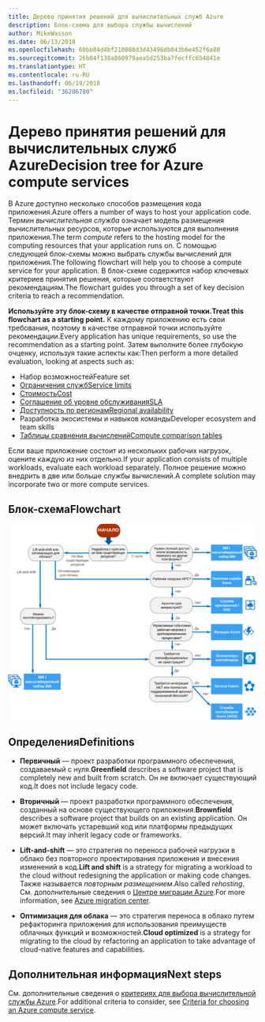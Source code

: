 ```yaml
---
title: Дерево принятия решений для вычислительных служб Azure
description: Блок-схема для выбора службы вычислений
author: MikeWasson
ms.date: 06/13/2018
ms.openlocfilehash: 60bb84d4bf210888d3d43498db043b6e452f6a80
ms.sourcegitcommit: 26b04f138a860979aea5d253ba7fecffc654841e
ms.translationtype: HT
ms.contentlocale: ru-RU
ms.lasthandoff: 06/19/2018
ms.locfileid: "36206780"
---
```

# <a name="decision-tree-for-azure-compute-services"></a><span data-ttu-id="67750-103">Дерево принятия решений для вычислительных служб Azure</span><span class="sxs-lookup"><span data-stu-id="67750-103">Decision tree for Azure compute services</span></span>

<span data-ttu-id="67750-104">В Azure доступно несколько способов размещения кода приложения.</span><span class="sxs-lookup"><span data-stu-id="67750-104">Azure offers a number of ways to host your application code.</span></span> <span data-ttu-id="67750-105">Термин *вычислительная служба* означает модель размещения вычислительных ресурсов, которые используются для выполнения приложения.</span><span class="sxs-lookup"><span data-stu-id="67750-105">The term *compute* refers to the hosting model for the computing resources that your application runs on.</span></span> <span data-ttu-id="67750-106">С помощью следующей блок-схемы можно выбрать службы вычислений для приложения.</span><span class="sxs-lookup"><span data-stu-id="67750-106">The following flowchart will help you to choose a compute service for your application.</span></span> <span data-ttu-id="67750-107">В блок-схеме содержится набор ключевых критериев принятия решения, которые соответствуют рекомендациям.</span><span class="sxs-lookup"><span data-stu-id="67750-107">The flowchart guides you through a set of key decision criteria to reach a recommendation.</span></span> 

<span data-ttu-id="67750-108">**Используйте эту блок-схему в качестве отправной точки.**</span><span class="sxs-lookup"><span data-stu-id="67750-108">**Treat this flowchart as a starting point.**</span></span> <span data-ttu-id="67750-109">К каждому приложению есть свои требования, поэтому в качестве отправной точки используйте рекомендации.</span><span class="sxs-lookup"><span data-stu-id="67750-109">Every application has unique requirements, so use the recommendation as a starting point.</span></span> <span data-ttu-id="67750-110">Затем выполните более глубокую очценку, используя такие аспекты как:</span><span class="sxs-lookup"><span data-stu-id="67750-110">Then perform a more detailed evaluation, looking at aspects such as:</span></span>
 
- <span data-ttu-id="67750-111">Набор возможностей</span><span class="sxs-lookup"><span data-stu-id="67750-111">Feature set</span></span>
- [<span data-ttu-id="67750-112">Ограничения служб</span><span class="sxs-lookup"><span data-stu-id="67750-112">Service limits</span></span>](/azure/azure-subscription-service-limits)
- [<span data-ttu-id="67750-113">Стоимость</span><span class="sxs-lookup"><span data-stu-id="67750-113">Cost</span></span>](https://azure.microsoft.com/pricing/)
- [<span data-ttu-id="67750-114">Соглашение об уровне обслуживания</span><span class="sxs-lookup"><span data-stu-id="67750-114">SLA</span></span>](https://azure.microsoft.com/support/legal/sla/)
- [<span data-ttu-id="67750-115">Доступность по регионам</span><span class="sxs-lookup"><span data-stu-id="67750-115">Regional availability</span></span>](https://azure.microsoft.com/global-infrastructure/services/)
- <span data-ttu-id="67750-116">Разработка экосистемы и навыков команды</span><span class="sxs-lookup"><span data-stu-id="67750-116">Developer ecosystem and team skills</span></span>
- [<span data-ttu-id="67750-117">Таблицы сравнения вычислений</span><span class="sxs-lookup"><span data-stu-id="67750-117">Compute comparison tables</span></span>](./compute-comparison.md)

<span data-ttu-id="67750-118">Если ваше приложение состоит из нескольких рабочих нагрузок, оцените каждую из них отдельно.</span><span class="sxs-lookup"><span data-stu-id="67750-118">If your application consists of multiple workloads, evaluate each workload separately.</span></span> <span data-ttu-id="67750-119">Полное решение можно внедрить в две или больше службы вычислений.</span><span class="sxs-lookup"><span data-stu-id="67750-119">A complete solution may incorporate two or more compute services.</span></span>

## <a name="flowchart"></a><span data-ttu-id="67750-120">Блок-схема</span><span class="sxs-lookup"><span data-stu-id="67750-120">Flowchart</span></span>

![](../images/compute-decision-tree.svg)

## <a name="definitions"></a><span data-ttu-id="67750-121">Определения</span><span class="sxs-lookup"><span data-stu-id="67750-121">Definitions</span></span>

- <span data-ttu-id="67750-122">**Первичный** — проект разработки программного обеспечения, создаваемый с нуля.</span><span class="sxs-lookup"><span data-stu-id="67750-122">**Greenfield** describes a software project that is completely new and built from scratch.</span></span> <span data-ttu-id="67750-123">Он не включает существующий код.</span><span class="sxs-lookup"><span data-stu-id="67750-123">It does not include legacy code.</span></span> 

- <span data-ttu-id="67750-124">**Вторичный** — проект разработки программного обеспечения, созданный на основе существующего приложения.</span><span class="sxs-lookup"><span data-stu-id="67750-124">**Brownfield** describes a software project that builds on an existing application.</span></span> <span data-ttu-id="67750-125">Он может включать устаревший код или платформы предыдущих версий.</span><span class="sxs-lookup"><span data-stu-id="67750-125">It may inherit legacy code or frameworks.</span></span>

- <span data-ttu-id="67750-126">**Lift-and-shift** — это стратегия по переноса рабочей нагрузки в облако без повторного проектирования приложения и внесения изменений в код.</span><span class="sxs-lookup"><span data-stu-id="67750-126">**Lift and shift** is a strategy for migrating a workload to the cloud without redesigning the application or making code changes.</span></span> <span data-ttu-id="67750-127">Также называется *повторным размещением*.</span><span class="sxs-lookup"><span data-stu-id="67750-127">Also called *rehosting*.</span></span> <span data-ttu-id="67750-128">См. дополнительные сведения о [Центре миграции Azure](https://azure.microsoft.com/migration/).</span><span class="sxs-lookup"><span data-stu-id="67750-128">For more information, see [Azure migration center](https://azure.microsoft.com/migration/).</span></span>

- <span data-ttu-id="67750-129">**Оптимизация для облака** — это стратегия переноса в облако путем рефакторинга приложения для использования преимуществ облачных функций и возможностей.</span><span class="sxs-lookup"><span data-stu-id="67750-129">**Cloud optimized** is a strategy for migrating to the cloud by refactoring an application to take advantage of cloud-native features and capabilities.</span></span>

## <a name="next-steps"></a><span data-ttu-id="67750-130">Дополнительная информация</span><span class="sxs-lookup"><span data-stu-id="67750-130">Next steps</span></span>

<span data-ttu-id="67750-131">См. дополнительные сведения о [критериях для выбора вычислительной службы Azure](./compute-comparison.md).</span><span class="sxs-lookup"><span data-stu-id="67750-131">For additional criteria to consider, see [Criteria for choosing an Azure compute service](./compute-comparison.md).</span></span>
